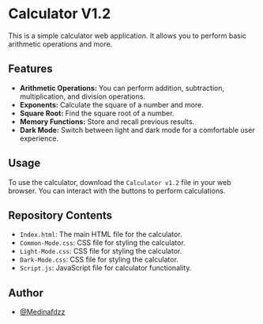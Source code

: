 # Calculator V1.2

This is a simple calculator web application. It allows you to perform basic arithmetic operations and more.

## Features

- **Arithmetic Operations:** You can perform addition, subtraction, multiplication, and division operations.
- **Exponents:** Calculate the square of a number and more.
- **Square Root:** Find the square root of a number.
- **Memory Functions:** Store and recall previous results.
- **Dark Mode:** Switch between light and dark mode for a comfortable user experience.

## Usage

To use the calculator, download the `Calculator v1.2` file in your web browser. You can interact with the buttons to perform calculations.

## Repository Contents

- `Index.html`: The main HTML file for the calculator.
- `Common-Mode.css`: CSS file for styling the calculator.
- `Light-Mode.css`: CSS file for styling the calculator.
- `Dark-Mode.css`: CSS file for styling the calculator.
- `Script.js`: JavaScript file for calculator functionality.

## Author

- [@Medinafdzz](https://github.com/medinafdzz)

